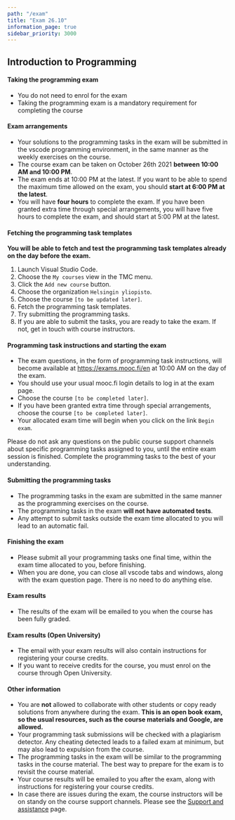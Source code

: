 ```yaml
---
path: "/exam"
title: "Exam 26.10"
information_page: true
sidebar_priority: 3000
---
```


## Introduction to Programming

#### Taking the programming exam

* You do not need to enrol for the exam
* Taking the programming exam is a mandatory requirement for completing the course

#### Exam arrangements

* Your solutions to the programming tasks in the exam will be submitted in the vscode programming environment, in the same manner as the weekly exercises on the course.
* The course exam can be taken on October 26th 2021 **between 10:00 AM and 10:00 PM**.
* The exam ends at 10:00 PM at the latest. If you want to be able to spend the maximum time allowed on the exam, you should **start at 6:00 PM at the latest**.
* You will have **four hours** to complete the exam. If you have been granted extra time through special arrangements, you will have five hours to complete the exam, and should start at 5:00 PM at the latest.

#### Fetching the programming task templates

**You will be able to fetch and test the programming task templates already on the day before the exam.**

1. Launch Visual Studio Code.
2. Choose the `My courses` view in the TMC menu.
3. Click the `Add new course` button.
4. Choose the organization `Helsingin yliopisto`.
5. Choose the course `[to be updated later]`.
6. Fetch the programming task templates.
7. Try submitting the programming tasks.
8. If you are able to submit the tasks, you are ready to take the exam. If not, get in touch with course instructors.

#### Programming task instructions and starting the exam

* The exam questions, in the form of programming task instructions, will become available at <a href="https://exams.mooc.fi/en">https://exams.mooc.fi/en</a> at 10:00 AM on the day of the exam.
* You should use your usual mooc.fi login details to log in at the exam page.
* Choose the course `[to be completed later]`.
* If you have been granted extra time through special arrangements, choose the course `[to be completed later]`.
* Your allocated exam time will begin when you click on the link `Begin exam`.

<notice>
Please do not ask any questions on the public course support channels about specific programming tasks assigned to you, until the entire exam session is finished. Complete the programming tasks to the best of your understanding.
</notice>

#### Submitting the programming tasks

* The programming tasks in the exam are submitted in the same manner as the programming exercises on the course.
* The programming tasks in the exam **will not have automated tests**.
* Any attempt to submit tasks outside the exam time allocated to you will lead to an automatic fail.

#### Finishing the exam

* Please submit all your programming tasks one final time, within the exam time allocated to you, before finishing. 
* When you are done, you can close all vscode tabs and windows, along with the exam question page. There is no need to do anything else. 

#### Exam results

* The results of the exam will be emailed to you when the course has been fully graded.

#### Exam results (Open University)

* The email with your exam results will also contain instructions for registering your course credits.
* If you want to receive credits for the course, you must enrol on the course through Open University.

#### Other information

* You are **not** allowed to collaborate with other students or copy ready solutions from anywhere during the exam. **This is an open book exam, so the usual resources, such as the course materials and Google, are allowed.**
* Your programming task submissions will be checked with a plagiarism detector. Any cheating detected leads to a failed exam at minimum, but may also lead to expulsion from the course. 
* The programming tasks in the exam will be similar to the programming tasks in the course material. The best way to prepare for the exam is to revisit the course material.
* Your course results will be emailed to you after the exam, along with instructions for registering your course credits.
* In case there are issues during the exam, the course instructors will be on standy on the course support channels. Please see the [Support and assistance](/support-and-assistance) page.